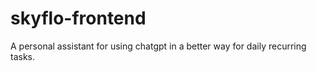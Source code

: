 # skyflo-frontend

A personal assistant for using chatgpt in a better way for daily recurring tasks.
